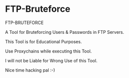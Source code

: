 # FTP-Bruteforce

FTP-BRUTEFORCE

A Tool for Bruteforcing Users & Passwords in FTP Servers.

This Tool is for Educational Purposes.

Use Proxychains while executing this Tool.

I will not be Liable for Wrong Use of this Tool.

Nice time hacking pal :-)
